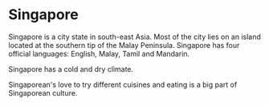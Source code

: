 # Singapore

Singapore is a city state in south-east Asia. Most of the city lies on an island located at the southern tip of the Malay Peninsula.
Singapore has four official languages: English, Malay, Tamil and Mandarin.

Singapore has a cold and dry climate.

Singaporean's love to try different cuisines and eating is a big part of Singaporean
culture.